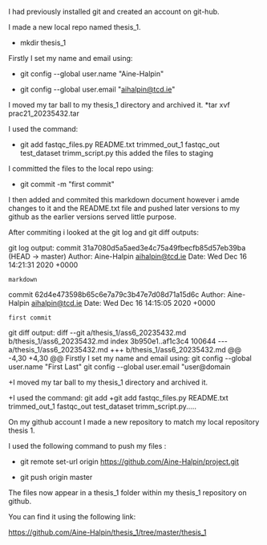 I had previously installed git and created an account on git-hub.

I made a new local repo named thesis_1.
* mkdir thesis_1
 

Firstly I set my name and email using:
* git config --global user.name "Aine-Halpin"

* git config --global user.email "aihalpin@tcd.ie"

I moved my tar ball to my thesis_1 directory and archived it.
*tar xvf prac21_20235432.tar


I used the command:
* git add fastqc_files.py README.txt trimmed_out_1 fastqc_out test_dataset trimm_script.py
this added the files to staging

I committed the files to the local repo using:

* git commit -m "first commit"

I then added and commited this markdown document however i amde changes to
it and the README.txt file and pushed later versions to my github as the 
earlier versions served little purpose.


After commiting i looked at the git log and git diff outputs:


git log output:
commit 31a7080d5a5aed3e4c75a49fbecfb85d57eb39ba (HEAD -> master)
Author: Aine-Halpin <aihalpin@tcd.ie>
Date:   Wed Dec 16 14:21:31 2020 +0000

    markdown

commit 62d4e473598b65c6e7a79c3b47e7d08d71a15d6c
Author: Aine-Halpin <aihalpin@tcd.ie>
Date:   Wed Dec 16 14:15:05 2020 +0000

    first commit
    


git diff output:
diff --git a/thesis_1/ass6_20235432.md b/thesis_1/ass6_20235432.md
index 3b950e1..af1c3c4 100644
--- a/thesis_1/ass6_20235432.md
+++ b/thesis_1/ass6_20235432.md
@@ -4,30 +4,30 @@ Firstly I set my name and email using:
 git config --global user.name "First Last"
 git config --global user.email "user@domain
 
+I moved my tar ball to my thesis_1 directory and archived it.

+I used the command:
git add
+git add fastqc_files.py README.txt trimmed_out_1 fastqc_out test_dataset trimm_script.py.....
 
 




On my github account I made a new repository to match my local repository thesis 1.

I used the following command to push my files :
* git remote set-url origin https://github.com/Aine-Halpin/project.git

* git push origin master

The files now appear in a thesis_1 folder within my thesis_1 repository on github.

You can find it using the following link:

https://github.com/Aine-Halpin/thesis_1/tree/master/thesis_1






